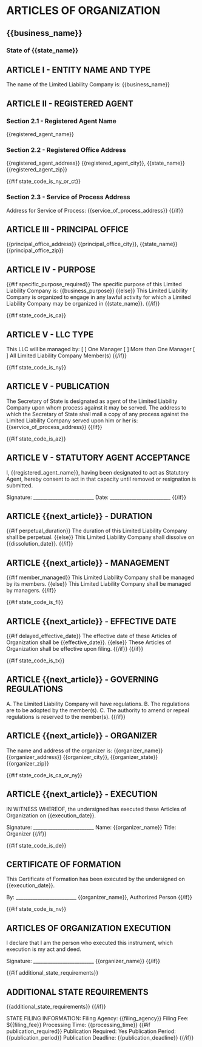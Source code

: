 # ARTICLES OF ORGANIZATION
## {{business_name}}
### State of {{state_name}}

## ARTICLE I - ENTITY NAME AND TYPE
The name of the Limited Liability Company is: {{business_name}}

## ARTICLE II - REGISTERED AGENT
### Section 2.1 - Registered Agent Name
{{registered_agent_name}}

### Section 2.2 - Registered Office Address
{{registered_agent_address}}
{{registered_agent_city}}, {{state_name}} {{registered_agent_zip}}

{{#if state_code_is_ny_or_ct}}
### Section 2.3 - Service of Process Address
Address for Service of Process:
{{service_of_process_address}}
{{/if}}

## ARTICLE III - PRINCIPAL OFFICE
{{principal_office_address}}
{{principal_office_city}}, {{state_name}} {{principal_office_zip}}

## ARTICLE IV - PURPOSE
{{#if specific_purpose_required}}
The specific purpose of this Limited Liability Company is:
{{business_purpose}}
{{else}}
This Limited Liability Company is organized to engage in any lawful activity for which a Limited Liability Company may be organized in {{state_name}}.
{{/if}}

{{#if state_code_is_ca}}
## ARTICLE V - LLC TYPE
This LLC will be managed by:
[ ] One Manager
[ ] More than One Manager
[ ] All Limited Liability Company Member(s)
{{/if}}

{{#if state_code_is_ny}}
## ARTICLE V - PUBLICATION
The Secretary of State is designated as agent of the Limited Liability Company upon whom process against it may be served. The address to which the Secretary of State shall mail a copy of any process against the Limited Liability Company served upon him or her is:
{{service_of_process_address}}
{{/if}}

{{#if state_code_is_az}}
## ARTICLE V - STATUTORY AGENT ACCEPTANCE
I, {{registered_agent_name}}, having been designated to act as Statutory Agent, hereby consent to act in that capacity until removed or resignation is submitted.

Signature: _________________________
Date: _________________________
{{/if}}

## ARTICLE {{next_article}} - DURATION
{{#if perpetual_duration}}
The duration of this Limited Liability Company shall be perpetual.
{{else}}
This Limited Liability Company shall dissolve on {{dissolution_date}}.
{{/if}}

## ARTICLE {{next_article}} - MANAGEMENT
{{#if member_managed}}
This Limited Liability Company shall be managed by its members.
{{else}}
This Limited Liability Company shall be managed by managers.
{{/if}}

{{#if state_code_is_fl}}
## ARTICLE {{next_article}} - EFFECTIVE DATE
{{#if delayed_effective_date}}
The effective date of these Articles of Organization shall be {{effective_date}}.
{{else}}
These Articles of Organization shall be effective upon filing.
{{/if}}
{{/if}}

{{#if state_code_is_tx}}
## ARTICLE {{next_article}} - GOVERNING REGULATIONS
A. The Limited Liability Company will have regulations.
B. The regulations are to be adopted by the member(s).
C. The authority to amend or repeal regulations is reserved to the member(s).
{{/if}}

## ARTICLE {{next_article}} - ORGANIZER
The name and address of the organizer is:
{{organizer_name}}
{{organizer_address}}
{{organizer_city}}, {{organizer_state}} {{organizer_zip}}

{{#if state_code_is_ca_or_ny}}
## ARTICLE {{next_article}} - EXECUTION
IN WITNESS WHEREOF, the undersigned has executed these Articles of Organization on {{execution_date}}.

Signature: _________________________
Name: {{organizer_name}}
Title: Organizer
{{/if}}

{{#if state_code_is_de}}
## CERTIFICATE OF FORMATION
This Certificate of Formation has been executed by the undersigned on {{execution_date}}.

By: _________________________
{{organizer_name}}, Authorized Person
{{/if}}

{{#if state_code_is_nv}}
## ARTICLES OF ORGANIZATION EXECUTION
I declare that I am the person who executed this instrument, which execution is my act and deed.

Signature: _________________________
{{organizer_name}}
{{/if}}

{{#if additional_state_requirements}}
## ADDITIONAL STATE REQUIREMENTS
{{additional_state_requirements}}
{{/if}}

STATE FILING INFORMATION:
Filing Agency: {{filing_agency}}
Filing Fee: ${{filing_fee}}
Processing Time: {{processing_time}}
{{#if publication_required}}
Publication Required: Yes
Publication Period: {{publication_period}}
Publication Deadline: {{publication_deadline}}
{{/if}}
